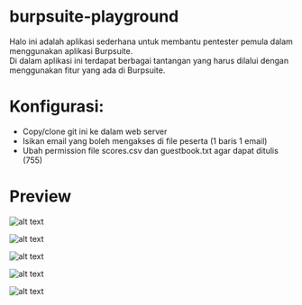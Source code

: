# burpsuite-playground
Halo ini adalah aplikasi sederhana untuk membantu pentester pemula dalam menggunakan aplikasi Burpsuite.  
Di dalam aplikasi ini terdapat berbagai tantangan yang harus dilalui dengan menggunakan fitur yang ada di Burpsuite.

# Konfigurasi:
- Copy/clone git ini ke dalam web server
- Isikan email yang boleh mengakses di file peserta (1 baris 1 email)
- Ubah permission file scores.csv dan guestbook.txt agar dapat ditulis (755)

# Preview

![alt text](https://github.com/dimazarno/burpsuite-playground/assets/3916908/b191fb7d-1390-4f61-b657-9f0754d7b83f)

![alt text](https://github.com/dimazarno/burpsuite-playground/assets/3916908/49e7fbd6-5f2e-4996-bd21-9c1aa4b8524b)

![alt text](https://github.com/dimazarno/burpsuite-playground/assets/3916908/ed033af6-6a9a-4152-b053-0e35eae34cd2)

![alt text](https://github.com/dimazarno/burpsuite-playground/assets/3916908/749c8e81-0568-40f5-960b-7f3800e116e5)

![alt text](https://github.com/dimazarno/burpsuite-playground/assets/3916908/21acb1b0-c7d2-40a7-b913-3e3f484666ea)
